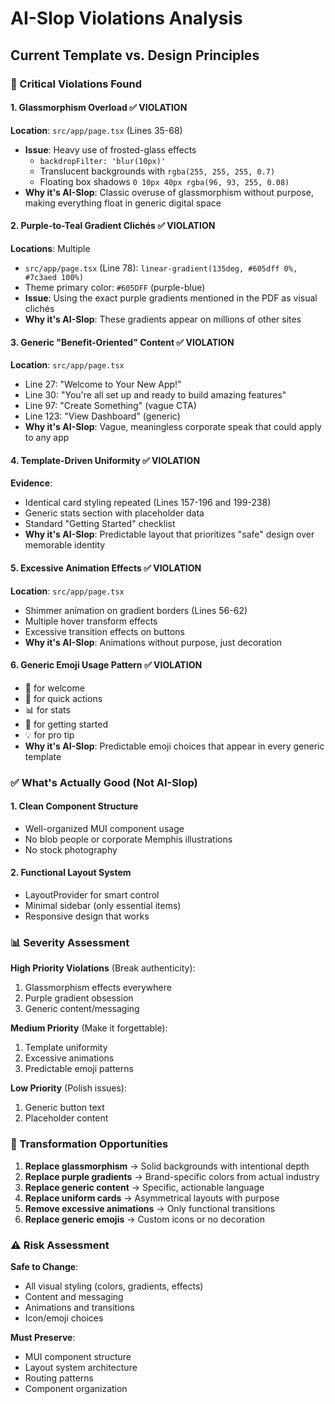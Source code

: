 # AI-Slop Violations Analysis
## Current Template vs. Design Principles

### 🚨 Critical Violations Found

#### 1. Glassmorphism Overload ✅ VIOLATION
**Location**: `src/app/page.tsx` (Lines 35-68)
- **Issue**: Heavy use of frosted-glass effects
  - `backdropFilter: 'blur(10px)'`
  - Translucent backgrounds with `rgba(255, 255, 255, 0.7)`
  - Floating box shadows `0 10px 40px rgba(96, 93, 255, 0.08)`
- **Why it's AI-Slop**: Classic overuse of glassmorphism without purpose, making everything float in generic digital space

#### 2. Purple-to-Teal Gradient Clichés ✅ VIOLATION
**Locations**: Multiple
- `src/app/page.tsx` (Line 78): `linear-gradient(135deg, #605dff 0%, #7c3aed 100%)`
- Theme primary color: `#605DFF` (purple-blue)
- **Issue**: Using the exact purple gradients mentioned in the PDF as visual clichés
- **Why it's AI-Slop**: These gradients appear on millions of other sites

#### 3. Generic "Benefit-Oriented" Content ✅ VIOLATION
**Location**: `src/app/page.tsx`
- Line 27: "Welcome to Your New App!"
- Line 30: "You're all set up and ready to build amazing features"
- Line 97: "Create Something" (vague CTA)
- Line 123: "View Dashboard" (generic)
- **Why it's AI-Slop**: Vague, meaningless corporate speak that could apply to any app

#### 4. Template-Driven Uniformity ✅ VIOLATION
**Evidence**:
- Identical card styling repeated (Lines 157-196 and 199-238)
- Generic stats section with placeholder data
- Standard "Getting Started" checklist
- **Why it's AI-Slop**: Predictable layout that prioritizes "safe" design over memorable identity

#### 5. Excessive Animation Effects ✅ VIOLATION
**Location**: `src/app/page.tsx`
- Shimmer animation on gradient borders (Lines 56-62)
- Multiple hover transform effects
- Excessive transition effects on buttons
- **Why it's AI-Slop**: Animations without purpose, just decoration

#### 6. Generic Emoji Usage Pattern ✅ VIOLATION
- 🎉 for welcome
- 🚀 for quick actions
- 📊 for stats
- 📝 for getting started
- 💡 for pro tip
- **Why it's AI-Slop**: Predictable emoji choices that appear in every generic template

### ✅ What's Actually Good (Not AI-Slop)

#### 1. Clean Component Structure
- Well-organized MUI component usage
- No blob people or corporate Memphis illustrations
- No stock photography

#### 2. Functional Layout System
- LayoutProvider for smart control
- Minimal sidebar (only essential items)
- Responsive design that works

### 📊 Severity Assessment

**High Priority Violations** (Break authenticity):
1. Glassmorphism effects everywhere
2. Purple gradient obsession
3. Generic content/messaging

**Medium Priority** (Make it forgettable):
1. Template uniformity
2. Excessive animations
3. Predictable emoji patterns

**Low Priority** (Polish issues):
1. Generic button text
2. Placeholder content

### 🎯 Transformation Opportunities

1. **Replace glassmorphism** → Solid backgrounds with intentional depth
2. **Replace purple gradients** → Brand-specific colors from actual industry
3. **Replace generic content** → Specific, actionable language
4. **Replace uniform cards** → Asymmetrical layouts with purpose
5. **Remove excessive animations** → Only functional transitions
6. **Replace generic emojis** → Custom icons or no decoration

### ⚠️ Risk Assessment

**Safe to Change**:
- All visual styling (colors, gradients, effects)
- Content and messaging
- Animations and transitions
- Icon/emoji choices

**Must Preserve**:
- MUI component structure
- Layout system architecture
- Routing patterns
- Component organization